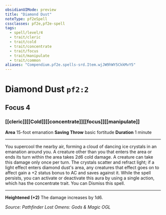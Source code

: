 ```yaml
---
obsidianUIMode: preview
title: "Diamond Dust"
noteType: pf2eSpell
cssclasses: pf2e,pf2e-spell
tags:
  - spell/level/4
  - trait/cleric
  - trait/cold
  - trait/concentrate
  - trait/focus
  - trait/manipulate
  - trait/common
aliases: "Compendium.pf2e.spells-srd.Item.wjJW9hWY5CkkMvY5" 
---
```

# Diamond Dust  `pf2:2`  
## Focus 4
### [[cleric]][[Cold]][[concentrate]][[focus]][[manipulate]]

**Area** 15-foot emanation
**Saving Throw** basic fortitude
**Duration** 1 minute
* * * 
You supercool the nearby air, forming a cloud of dancing ice crystals in an emanation around you. A creature other than you that enters the area or ends its turn within the area takes 2d6 cold damage. A creature can take this damage only once per turn. The crystals scatter and refract light; if a light effect enters diamond dust's area, any creatures that effect goes on to affect gain a +2 status bonus to AC and saves against it. While the spell persists, you can activate or deactivate this aura by using a single action, which has the concentrate trait. You can Dismiss this spell.

* * *

**Heightened (+2)** The damage increases by 1d6.

*Source: Pathfinder Lost Omens: Gods & Magic*
*OGL*